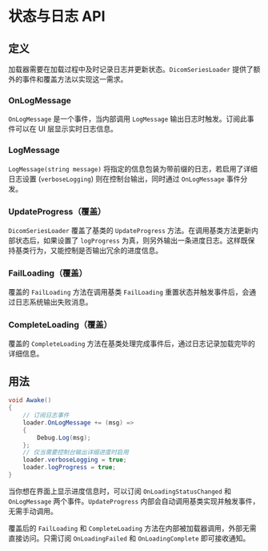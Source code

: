 # 状态与日志 API

## 定义
加载器需要在加载过程中及时记录日志并更新状态。`DicomSeriesLoader` 提供了额外的事件和覆盖方法以实现这一需求。

### OnLogMessage
`OnLogMessage` 是一个事件，当内部调用 `LogMessage` 输出日志时触发。订阅此事件可以在 UI 层显示实时日志信息。

### LogMessage
`LogMessage(string message)` 将指定的信息包装为带前缀的日志，若启用了详细日志设置 (`verboseLogging`) 则在控制台输出，同时通过 `OnLogMessage` 事件分发。

### UpdateProgress（覆盖）
`DicomSeriesLoader` 覆盖了基类的 `UpdateProgress` 方法。在调用基类方法更新内部状态后，如果设置了 `logProgress` 为真，则另外输出一条进度日志。这样既保持基类行为，又能控制是否输出冗余的进度信息。

### FailLoading（覆盖）
覆盖的 `FailLoading` 方法在调用基类 `FailLoading` 重置状态并触发事件后，会通过日志系统输出失败消息。

### CompleteLoading（覆盖）
覆盖的 `CompleteLoading` 方法在基类处理完成事件后，通过日志记录加载完毕的详细信息。

## 用法

```csharp
void Awake()
{
    // 订阅日志事件
    loader.OnLogMessage += (msg) =>
    {
        Debug.Log(msg);
    };
    // 仅当需要控制台输出详细进度时启用
    loader.verboseLogging = true;
    loader.logProgress = true;
}
```

当你想在界面上显示进度信息时，可以订阅 `OnLoadingStatusChanged` 和 `OnLogMessage` 两个事件。`UpdateProgress` 内部会自动调用基类实现并触发事件，无需手动调用。

覆盖后的 `FailLoading` 和 `CompleteLoading` 方法在内部被加载器调用，外部无需直接访问。只需订阅 `OnLoadingFailed` 和 `OnLoadingComplete` 即可接收通知。